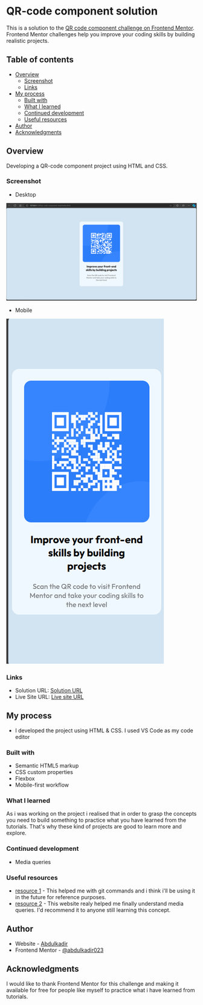 # QR-code component solution

This is a solution to the [QR code component challenge on Frontend Mentor](https://www.frontendmentor.io/challenges/qr-code-component-iux_sIO_H). Frontend Mentor challenges help you improve your coding skills by building realistic projects. 

## Table of contents

- [Overview](#overview)
  - [Screenshot](#screenshot)
  - [Links](#links)
- [My process](#my-process)
  - [Built with](#built-with)
  - [What I learned](#what-i-learned)
  - [Continued development](#continued-development)
  - [Useful resources](#useful-resources)
- [Author](#author)
- [Acknowledgments](#acknowledgments)


## Overview

Developing a QR-code component project using HTML and CSS.

### Screenshot

- Desktop

![](./images/Screenshot(Desktop).png)

- Mobile

![](./images/Screenshot(Mobile).png)


### Links

- Solution URL: [Solution URL](https://github.com/abdulkadir023/Qr-Code-Component)
- Live Site URL: [Live site URL](https://qr-code-component-abdulkadir023s-projects.vercel.app/)

## My process

- I developed the project using HTML & CSS. I used VS Code as my code editor


### Built with

- Semantic HTML5 markup
- CSS custom properties
- Flexbox
- Mobile-first workflow


### What I learned

As i was working on the project i realised that in order to grasp the concepts you need to build something to practice what you have learned from the tutorials. That's why these kind of projects are good to learn more and explore.


### Continued development

- Media queries 


### Useful resources

- [resource 1](https://betterstack.com/community/questions/) - This helped me with git commands and i think i'll be using it in the future for reference purposes.
- [resource 2](https://www.w3schools.com/) - This website realy helped me finally understand media queries. I'd recommend it to anyone still learning this concept.


## Author

- Website - [Abdulkadir](https://github.com/abdulkadir023/)
- Frontend Mentor - [@abdulkadir023](https://www.frontendmentor.io/profile/@abdulkadir023)


## Acknowledgments

I would like to thank Frontend Mentor for this challenge and making it available for free for people like myself to practice what i have learned from tutorials.

